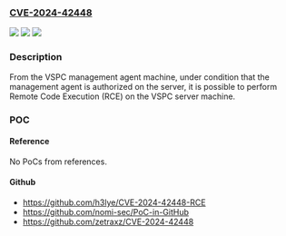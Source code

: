 ### [CVE-2024-42448](https://cve.mitre.org/cgi-bin/cvename.cgi?name=CVE-2024-42448)
![](https://img.shields.io/static/v1?label=Product&message=Service%20Provider%20Console&color=blue)
![](https://img.shields.io/static/v1?label=Version&message=8.1%20&color=brightgreen)
![](https://img.shields.io/static/v1?label=Vulnerability&message=n%2Fa&color=blue)

### Description

From the VSPC management agent machine, under condition that the management agent is authorized on the server, it is possible to perform Remote Code Execution (RCE) on the VSPC server machine.

### POC

#### Reference
No PoCs from references.

#### Github
- https://github.com/h3lye/CVE-2024-42448-RCE
- https://github.com/nomi-sec/PoC-in-GitHub
- https://github.com/zetraxz/CVE-2024-42448

